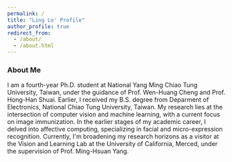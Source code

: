 ```yaml
---
permalink: /
title: "Ling Lo' Profile"
author_profile: true
redirect_from: 
  - /about/
  - /about.html
---
```

### About Me
I am a fourth-year Ph.D. student at National Yang Ming Chiao Tung University, Taiwan, under the guidance of Prof. Wen-Huang Cheng and Prof. Hong-Han Shuai. Earlier, I received my B.S. degree from Deparment of Electronics, National Chiao Tung University, Taiwan. 
My research lies at the intersection of computer vision and machine learning, with a current focus on image immunization. In the earlier stages of my academic career, I delved into affective computing, specializing in facial and micro-expression recognition.
Currently, I'm broadening my research horizons as a visitor at the Vision and Learning Lab at the University of California, Merced, under the supervision of Prof. Ming-Hsuan Yang.

[Email]: linglo.ee08@nycu.edu.tw
